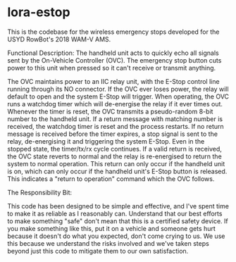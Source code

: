 # lora-estop
This is the codebase for the wireless emergency stops developed for the USYD RowBot's 2018 WAM-V AMS.

Functional Description:
The handheld unit acts to quickly echo all signals sent by the On-Vehicle Controller (OVC). The emergency stop button cuts power to this unit when pressed so it can't receive or transmit anything.

The OVC maintains power to an IIC relay unit, with the E-Stop control line running through its NO connector. If the OVC ever loses power, the relay will default to open and the system E-Stop will trigger.
When operating, the OVC runs a watchdog timer which will de-energise the relay if it ever times out. Whenever the timer is reset, the OVC transmits a pseudo-random 8-bit number to the handheld unit. If a return message with matching number is received, the watchdog timer is reset and the process restarts. If no return message is received before the timer expires, a stop signal is sent to the relay, de-energising it and triggering the system E-Stop.
Even in the stopped state, the timer/tx/rx cycle continues. If a valid return is received, the OVC state reverts to normal and the relay is re-energised to return the system to normal operation. This return can only occur if the handheld unit is on, which can only occur if the handheld unit's E-Stop button is released. This indicates a "return to operation" command which the OVC follows.



The Responsibility Bit:

This code has been designed to be simple and effective, and I've spent time to make it as reliable as I reasonably can.
Understand that our best efforts to make something "safe" don't mean that this is a certified safety device.
If you make something like this, put it on a vehicle and someone gets hurt because it doesn't do what you expected, don't come crying to us. We use this because we understand the risks involved and we've taken steps beyond just this code to mitigate them to our own satisfaction.
